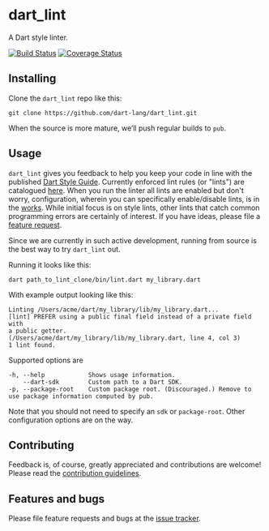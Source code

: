 # dart_lint

A Dart style linter.

[![Build Status](https://travis-ci.org/dart-lang/dart_lint.svg)](https://travis-ci.org/dart-lang/dart_lint)
[![Coverage Status](https://coveralls.io/repos/dart-lang/dart_lint/badge.svg)](https://coveralls.io/r/dart-lang/dart_lint)

## Installing

Clone the `dart_lint` repo like this:

    git clone https://github.com/dart-lang/dart_lint.git

When the source is more mature, we’ll push regular builds to `pub`.

## Usage

`dart_lint` gives you feedback to help you keep your code in line with the published [Dart Style Guide](https://www.dartlang.org/articles/style-guide/). Currently enforced lint rules (or "lints") are catalogued [here](http://dart-lang.github.io/dart_lint/lints/).  When you run the linter all lints are enabled but don't worry, configuration, wherein you can specifically enable/disable lints, is in the [works](https://github.com/dart-lang/dart_lint/issues/7).  While initial focus is on style lints, other lints that catch common programming errors are certainly of interest.  If you have ideas, please file a [feature request][tracker].

Since we are currently in such active development, running from source is the best way to try `dart_lint` out.

Running it looks like this:

    dart path_to_lint_clone/bin/lint.dart my_library.dart

With example output looking like this:

    Linting /Users/acme/dart/my_library/lib/my_library.dart...
    [lint] PREFER using a public final field instead of a private field with 
    a public getter.
    (/Users/acme/dart/my_library/lib/my_library.dart, line 4, col 3)
    1 lint found.

Supported options are

    -h, --help            Shows usage information.
        --dart-sdk        Custom path to a Dart SDK.
    -p, --package-root    Custom package root. (Discouraged.) Remove to use package information computed by pub.

Note that you should not need to specify an `sdk` or `package-root`.  Other configuration options are on the way.  


## Contributing

Feedback is, of course, greatly appreciated and contributions are welcome! Please read the
[contribution guidelines](CONTRIBUTING.md).

## Features and bugs

Please file feature requests and bugs at the [issue tracker][tracker].

[tracker]: https://github.com/dart-lang/cli_util/issues

